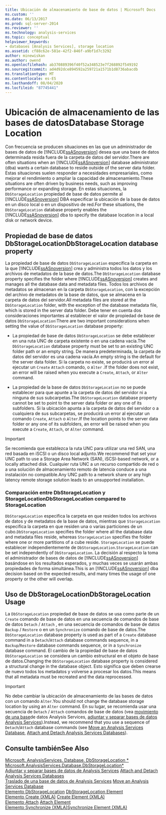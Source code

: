 ```yaml
---
title: Ubicación de almacenamiento de base de datos | Microsoft Docs
ms.custom: ''
ms.date: 06/13/2017
ms.prod: sql-server-2014
ms.reviewer: ''
ms.technology: analysis-services
ms.topic: conceptual
helpviewer_keywords:
- databases [Analysis Services], storage location
ms.assetid: cf88c62e-581e-42f2-846f-a9bf1d7c3292
author: minewiskan
ms.author: owend
ms.openlocfilehash: ab370889396f40f52a348523e7f268892f549192
ms.sourcegitcommit: ad4d92dce894592a259721a1571b1d8736abacdb
ms.translationtype: MT
ms.contentlocale: es-ES
ms.lasthandoff: 08/04/2020
ms.locfileid: "87745441"
---
```

# <a name="database-storage-location"></a><span data-ttu-id="00f27-102">Ubicación de almacenamiento de las bases de datos</span><span class="sxs-lookup"><span data-stu-id="00f27-102">Database Storage Location</span></span>
  <span data-ttu-id="00f27-103">Con frecuencia se producen situaciones en las que un administrador de bases de datos de [!INCLUDE[ssASnoversion](../../includes/ssasnoversion-md.md)] desea que una base de datos determinada resida fuera de la carpeta de datos del servidor.</span><span class="sxs-lookup"><span data-stu-id="00f27-103">There are often situations when an [!INCLUDE[ssASnoversion](../../includes/ssasnoversion-md.md)] database administrator (dba) wants a certain database to reside outside of the server data folder.</span></span> <span data-ttu-id="00f27-104">Estas situaciones suelen responder a necesidades empresariales, como mejorar el rendimiento o ampliar la capacidad de almacenamiento.</span><span class="sxs-lookup"><span data-stu-id="00f27-104">These situations are often driven by business needs, such as improving performance or expanding storage.</span></span> <span data-ttu-id="00f27-105">En estas situaciones, la `DbStorageLocation` propiedad de base de datos permite al [!INCLUDE[ssASnoversion](../../includes/ssasnoversion-md.md)] DBA especificar la ubicación de la base de datos en un disco local o en un dispositivo de red.</span><span class="sxs-lookup"><span data-stu-id="00f27-105">For these situations, the `DbStorageLocation` database property enables the [!INCLUDE[ssASnoversion](../../includes/ssasnoversion-md.md)] dba to specify the database location in a local disk or network device.</span></span>  
  
## <a name="dbstoragelocation-database-property"></a><span data-ttu-id="00f27-106">Propiedad de base de datos DbStorageLocation</span><span class="sxs-lookup"><span data-stu-id="00f27-106">DbStorageLocation database property</span></span>  
 <span data-ttu-id="00f27-107">La propiedad de base de datos `DbStorageLocation` especifica la carpeta en la que [!INCLUDE[ssASnoversion](../../includes/ssasnoversion-md.md)] crea y administra todos los datos y los archivos de metadatos de la base de datos.</span><span class="sxs-lookup"><span data-stu-id="00f27-107">The `DbStorageLocation` database property specifies the folder where [!INCLUDE[ssASnoversion](../../includes/ssasnoversion-md.md)] creates and manages all the database data and metadata files.</span></span> <span data-ttu-id="00f27-108">Todos los archivos de metadatos se almacenan en la carpeta `DbStorageLocation`, con la excepción del archivo de metadatos de la base de datos, que se almacena en la carpeta de datos del servidor.</span><span class="sxs-lookup"><span data-stu-id="00f27-108">All metadata files are stored at the `DbStorageLocation` folder, with the exception of the database metadata file, which is stored in the server data folder.</span></span> <span data-ttu-id="00f27-109">Debe tener en cuenta dos consideraciones importantes al establecer el valor de propiedad de base de datos `DbStorageLocation`:</span><span class="sxs-lookup"><span data-stu-id="00f27-109">There are two important considerations when setting the value of `DbStorageLocation` database property:</span></span>  
  
-   <span data-ttu-id="00f27-110">La propiedad de base de datos `DbStorageLocation` se debe establecer en una ruta UNC de carpeta existente o en una cadena vacía.</span><span class="sxs-lookup"><span data-stu-id="00f27-110">The `DbStorageLocation` database property must be set to an existing UNC folder path or an empty string.</span></span> <span data-ttu-id="00f27-111">De manera predeterminada, la carpeta de datos del servidor es una cadena vacía.</span><span class="sxs-lookup"><span data-stu-id="00f27-111">An empty string is the default for the server data folder.</span></span> <span data-ttu-id="00f27-112">Si la carpeta no existe, se producirá un error al ejecutar un `Create` `Attach` comando, o `Alter` .</span><span class="sxs-lookup"><span data-stu-id="00f27-112">If the folder does not exist, an error will be raised when you execute a `Create`, `Attach`, or `Alter` command.</span></span>  
  
-   <span data-ttu-id="00f27-113">La propiedad de la base de datos `DbStorageLocation` no se puede establecer para que apunte a la carpeta de datos del servidor ni a ninguna de sus subcarpetas.</span><span class="sxs-lookup"><span data-stu-id="00f27-113">The `DbStorageLocation` database property cannot be set to point to the server data folder or any one of its subfolders.</span></span> <span data-ttu-id="00f27-114">Si la ubicación apunta a la carpeta de datos del servidor o a cualquiera de sus subcarpetas, se producirá un error al ejecutar un comando `Create`, `Attach` o `Alter`.</span><span class="sxs-lookup"><span data-stu-id="00f27-114">If the location points to the server data folder or any one of its subfolders, an error will be raised when you execute a `Create`, `Attach`, or `Alter` command.</span></span>  
  
> [!IMPORTANT]  
>  <span data-ttu-id="00f27-115">Se recomienda que establezca la ruta UNC para utilizar una red SAN, una red basada en iSCSI o un disco local adjunto.</span><span class="sxs-lookup"><span data-stu-id="00f27-115">We recommend that set your UNC path to use a Storage Area Network (SAN), iSCSI-based network, or a locally attached disk.</span></span> <span data-ttu-id="00f27-116">Cualquier ruta UNC a un recurso compartido de red o a una solución de almacenamiento remoto de latencia conduce a una instalación no compatible.</span><span class="sxs-lookup"><span data-stu-id="00f27-116">Any UNC path to a network share or any high latency remote storage solution leads to an unsupported installation.</span></span>  
  
### <a name="dbstoragelocation-compared-to-storagelocation"></a><span data-ttu-id="00f27-117">Comparación entre DbStorageLocation y StorageLocation</span><span class="sxs-lookup"><span data-stu-id="00f27-117">DbStorageLocation compared to StorageLocation</span></span>  
 <span data-ttu-id="00f27-118">`DbStorageLocation` especifica la carpeta en que residen todos los archivos de datos y de metadatos de la base de datos, mientras que `StorageLocation` especifica la carpeta en que residen una o varias particiones de un cubo.</span><span class="sxs-lookup"><span data-stu-id="00f27-118">`DbStorageLocation` specifies the folder where all the database data and metadata files reside, whereas `StorageLocation` specifies the folder where one or more partitions of a cube reside.</span></span> <span data-ttu-id="00f27-119">`StorageLocation` se puede establecer independientemente de `DbStorageLocation`.</span><span class="sxs-lookup"><span data-stu-id="00f27-119">`StorageLocation` can be set independently of `DbStorageLocation`.</span></span> <span data-ttu-id="00f27-120">La decisión al respecto la toma el administrador de bases de datos de [!INCLUDE[ssASnoversion](../../includes/ssasnoversion-md.md)] basándose en los resultados esperados, y muchas veces se usarán ambas propiedades de forma simultánea.</span><span class="sxs-lookup"><span data-stu-id="00f27-120">This is an [!INCLUDE[ssASnoversion](../../includes/ssasnoversion-md.md)] dba decision based on the expected results, and many times the usage of one property or the other will overlap.</span></span>  
  
## <a name="dbstoragelocation-usage"></a><span data-ttu-id="00f27-121">Uso de DbStorageLocation</span><span class="sxs-lookup"><span data-stu-id="00f27-121">DbStorageLocation Usage</span></span>  
 <span data-ttu-id="00f27-122">La `DbStorageLocation` propiedad de base de datos se usa como parte de un `Create` comando de base de datos en una secuencia de comandos de base de datos `Detach` / `Attach` , en una secuencia de comandos de base de datos `Backup` / `Restore` o en un `Synchronize` comando de base de datos.</span><span class="sxs-lookup"><span data-stu-id="00f27-122">The `DbStorageLocation` database property is used as part of a `Create` database command in a `Detach`/`Attach` database commands sequence, in a `Backup`/`Restore` database commands sequence, or in a `Synchronize` database command.</span></span> <span data-ttu-id="00f27-123">El cambio de la propiedad de base de datos `DbStorageLocation` se considera un cambio estructural en el objeto de base de datos.</span><span class="sxs-lookup"><span data-stu-id="00f27-123">Changing the `DbStorageLocation` database property is considered a structural change in the database object.</span></span> <span data-ttu-id="00f27-124">Esto significa que deben crearse de nuevo todos los metadatos y volverse a procesar los datos.</span><span class="sxs-lookup"><span data-stu-id="00f27-124">This means that all metadata must be recreated and the data reprocessed.</span></span>  
  
> [!IMPORTANT]  
>  <span data-ttu-id="00f27-125">No debe cambiar la ubicación de almacenamiento de las bases de datos con un comando `Alter`.</span><span class="sxs-lookup"><span data-stu-id="00f27-125">You should not change the database storage location by using an `Alter` command.</span></span> <span data-ttu-id="00f27-126">En su lugar, se recomienda usar una secuencia de `Detach` / `Attach` comandos de base de datos (vea [movimiento de una base](move-an-analysis-services-database.md)de datos Analysis Services, [adjuntar y separar bases de datos Analysis Services](attach-and-detach-analysis-services-databases.md)).</span><span class="sxs-lookup"><span data-stu-id="00f27-126">Instead, we recommend that you use a sequence of `Detach`/`Attach` database commands (see [Move an Analysis Services Database](move-an-analysis-services-database.md), [Attach and Detach Analysis Services Databases](attach-and-detach-analysis-services-databases.md)).</span></span>  
  
## <a name="see-also"></a><span data-ttu-id="00f27-127">Consulte también</span><span class="sxs-lookup"><span data-stu-id="00f27-127">See Also</span></span>  
 <span data-ttu-id="00f27-128">[Microsoft. AnalysisServices. Database. DbStorageLocation \*](/dotnet/api/microsoft.analysisservices.core.database.dbstoragelocation) </span><span class="sxs-lookup"><span data-stu-id="00f27-128">[Microsoft.AnalysisServices.Database.DbStorageLocation\*](/dotnet/api/microsoft.analysisservices.core.database.dbstoragelocation) </span></span>  
 <span data-ttu-id="00f27-129">[Adjuntar y separar bases de datos de Analysis Services](attach-and-detach-analysis-services-databases.md) </span><span class="sxs-lookup"><span data-stu-id="00f27-129">[Attach and Detach Analysis Services Databases](attach-and-detach-analysis-services-databases.md) </span></span>  
 <span data-ttu-id="00f27-130">[Traslado de una base de datos de Analysis Services](move-an-analysis-services-database.md) </span><span class="sxs-lookup"><span data-stu-id="00f27-130">[Move an Analysis Services Database](move-an-analysis-services-database.md) </span></span>  
 <span data-ttu-id="00f27-131">[Elemento DbStorageLocation](https://docs.microsoft.com/bi-reference/xmla/xml-elements-properties/dbstoragelocation-element) </span><span class="sxs-lookup"><span data-stu-id="00f27-131">[DbStorageLocation Element](https://docs.microsoft.com/bi-reference/xmla/xml-elements-properties/dbstoragelocation-element) </span></span>  
 <span data-ttu-id="00f27-132">[Elemento Create &#40;XMLA&#41;](https://docs.microsoft.com/bi-reference/xmla/xml-elements-commands/create-element-xmla) </span><span class="sxs-lookup"><span data-stu-id="00f27-132">[Create Element &#40;XMLA&#41;](https://docs.microsoft.com/bi-reference/xmla/xml-elements-commands/create-element-xmla) </span></span>  
 <span data-ttu-id="00f27-133">[Elemento Attach](https://docs.microsoft.com/bi-reference/xmla/xml-elements-commands/attach-element) </span><span class="sxs-lookup"><span data-stu-id="00f27-133">[Attach Element](https://docs.microsoft.com/bi-reference/xmla/xml-elements-commands/attach-element) </span></span>  
 [<span data-ttu-id="00f27-134">Elemento Synchronize &#40;XMLA&#41;</span><span class="sxs-lookup"><span data-stu-id="00f27-134">Synchronize Element &#40;XMLA&#41;</span></span>](https://docs.microsoft.com/bi-reference/xmla/xml-elements-commands/synchronize-element-xmla)  
  
  
